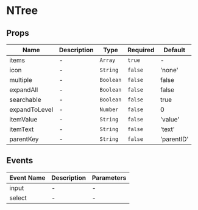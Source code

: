# NTree

## Props

<!-- @vuese:NTree:props:start -->
|Name|Description|Type|Required|Default|
|---|---|---|---|---|
|items|-|`Array`|`true`|-|
|icon|-|`String`|`false`|'none'|
|multiple|-|`Boolean`|`false`|false|
|expandAll|-|`Boolean`|`false`|false|
|searchable|-|`Boolean`|`false`|true|
|expandToLevel|-|`Number`|`false`|0|
|itemValue|-|`String`|`false`|'value'|
|itemText|-|`String`|`false`|'text'|
|parentKey|-|`String`|`false`|'parentID'|

<!-- @vuese:NTree:props:end -->


## Events

<!-- @vuese:NTree:events:start -->
|Event Name|Description|Parameters|
|---|---|---|
|input|-|-|
|select|-|-|

<!-- @vuese:NTree:events:end -->


